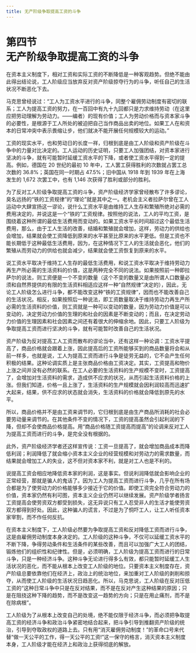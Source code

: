 ```yaml
---
title: 无产阶级争取提高工资的斗争
---
```


# 第四节<br>**无产阶级争取&zwnj;提高工资的斗争**

在资本主义制度下，相对工资和实际工资的不断降低是一种客观趋势。但绝不能由此得出结论说，工人阶级应当放弃反对资产阶级掠夺行为的斗争，听任自己的生活状况不断恶化下去。

马克思曾经说过：“工人为工资水平进行的斗争，同整个雇佣劳动制度有密切的联系；工人为提高工资的努力，在一百回中有九十九回都只是力求维持劳动（在这里应把劳动理解为劳动力。——编者）的现有价值；工人为劳动价格而与资本家斗争的必要性，是根源于工人所处的被迫把自己当作商品出卖的地位。如果工人在和资本的日常冲突中表示畏缩让步，他们就决不能开展任何规模较大的运动。”

工资的现实水平，也和劳动日的长度一祥，归根到底是由工人阶级和资产阶级在斗争中的力量对比决定的。工人运动的历史证明，只要工人加强团结，对资本家进行坚决的斗争，就有可能暂时延缓工资水平的下降，或者使工资水平得到一定的提高。例如，德国在 20 世纪的最初 10 年中，工人罢工获得胜利的次数就占罢工总次数的 36.8%；英国在同一时期占 47.5%；旧中国从 1918 年到 1939 年在上海发生的 1,672 次罢工中，也有 1,146 次获得了胜利或部分的胜利。

为了反对工人阶级争取提高工资的斗争，资产阶级经济学家曾经散布了许多谬论，臭名远扬的“铁的工资规律”的“理论”就是其中之一。老机会主义者拉萨尔曾在工人运动中大肆宣扬这一谬论，说什么工资水平是由维持工人生存和繁殖所绝对必需的费用决定的，并说这是一个“铁的”工资规律。按照他的说法，工人的平均工资，是围绕着这种所谓的最低生活费用而变动的。如果工资水平长时间超过这个最低生活费用，那么，由于工人生活的改善，结婚和繁殖就会增加，这样，劳动力的供给也会增加，结果就会使工资降低到原来的水平甚至比原来的水平更低。但是工资也不能长期低于这种最低生活费用，因为，在这种情况下工人的生活就会恶化，他们的繁殖从而劳动力的供给也就会减少，结果就会使工资恢复到原来的水平。

说工资水平取决于维持工人生存的最低生活费用，和说工资水平取决于维持劳动力再生产所必需的生活资料的价值，这是两种完全不同的说法。如果按照前一种即拉萨尔的说法，则工资便是一个不变的数量（这个不变的数量又是由所谓人口数量必须和自然界提供的有限的生活资料相适应这样一种“自然规律”决定的），因此，无论工人阶级怎么进行斗争，都不能改变这种“铁的工资规律”，因而也不能改善自己的生活状况。相反，如果按照后一种说法，即工资数量取决于维持劳动力再生产所必需的生活资料的价值，则工资就是一种可以变动的数量，因为劳动力价值是可以变动的，决定劳动力价值的生理的和社会的因素是不断变动的；而且，在决定劳动力价值的生理因素和社会因素之间还有着很大的伸缩余地。因此，只要工人阶级为争取提高工资而进行坚决的斗争，就有可能暂时改善自己的生活状况。

资产阶级为反对提高工人工资而散布的谬论当中，还有这样一种论调：工资水平提高了，商品价格就会跟着上涨，因此提高后的工资所能够买到的商品数量将会和从前一样多，也就是说，工人为提高工资而进行斗争是徒劳无益的，它不会产生任何积极的结果。这种论调实质上是主张商品价格由工资决定。其实，工资提高和物价上涨之间并没有必然的联系。在工人必要的生活资料的生产规模不变时，工资提高了，会增加对生活资料的需求，造成供不应求的状况，从而引起生活资料价格的上涨。但我们知道，价格一且上涨了，生活资料的生产规模就会因利润较高而迅速扩大起来，结果，供不应求的状态就会消失，生活资料的价格就会降低到原先的水平。

所以，商品价格并不是由工资来调节的，它归根到底是由生产商品所消耗的社会必要劳动量来调节的。在其他条件不变的情况下，工资的提高虽然会引起利润的下降，但却不会使商品价格提高。用“商品价格随工资提高而提高”的论调来反对工人为提高工资而进行的斗争，是完全没有根据的。

此外，资产阶级经济学者还这样宣传说：工资一旦提高了，就会增加商品成本而降低利润；利润降低了就会缩小资本主义企业的经营规模和对劳动力的需求数量，而结果就会增加工人的失业，这不但对资本家不利，就是对工人也是不利的。

说提高工资会相应地降低资本家的利润，这是事实。但说利润降低就会影响企业的正常经营，那就是骗人的鬼话了。因为工人为提高工资而进行斗争，几乎在所有场合都是为了使劳动力的价格能够多少接近于它的价值。即使工资完全符合劳动力的价值，资本家仍然有利可图，资本主义企业仍然可以继续发展。资产阶级学者扬言工资提高会使劳资双方都受到损失，这无异说只有工人忍受非人的生活才能使劳资双方都得到好处。因此，这种骗人的谎言，不过是为了恫吓工人，让工人听任资本家宰割，而不作任何反抗。

在资本主义制度下，工人阶级必然要为争取提高工资和反对降低工资而进行斗争，这是由雇佣劳动制度本身决定的。工人阶级的这种斗争，不仅可以延缓工资水平的不断下降，争得劳动条件和生活条件的某些改善，而且可以加强广大工人的团结，锻炼他们的组织性和纪律性。但是，必须明确，工人阶级为提高工资而进行的日常斗争，只是一种经济斗争。这种斗争无论进行得多么有效，都只能暂时延缓工人生活状况的恶化，而不能从根本上改变工人阶级的地位。只要资本主义制度存在，资产阶级总要依靠他们在经济上，政治上的统治地位，来加重对工人阶级的剥削和掠夺，从而使工人阶级的生活状况日趋恶化。所以，马克思说，工人阶级在反对压低工资的“这种日常斗争中只是在反对结果，而不是在反对产生这种结果的原因；只是在阻挠这种下降的趋势，而不是改变这一趋势的方向；只是在用止痛剂，而不是在除病根”。

工人阶级为了从根本上改变自己的处境，绝不能仅限于经济斗争，而必须把争取提高工资的经济斗争和政治斗争紧密地结合起来，把斗争引导到推翻资产阶级的统治，引导到夺取政权的道路上去。只有用“消灭雇佣劳动制度！”的革命口号来代替“做一天公平的工作，得一天公平的工资!”这一保守的格言，消灭资本主义制度本身，工人阶级才能在经济上和政治上获得彻底的解放。